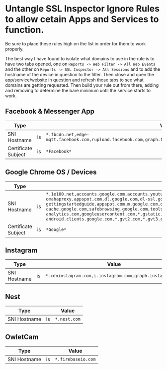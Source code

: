 # Untangle SSL Inspector Ignore Rules to allow cetain Apps and Services to function.
Be sure to place these rules high on the list in order for them to work properly.

The best way I have found to isolate what domains to use in the rule is to have two tabs opened, one on `Reports -> Web Filter -> All Web Events` and the other on `Reports -> SSL Inspector -> All Sessions` and to add the hostname of the device in question to the filter. Then close and open the app/service/website in question and refresh those tabs to see what domains are getting requested. Then build your rule out from there, adding and removing to determine the bare minimum until the service starts to work.

## Facebook & Messenger App
|Type||Value|
|--|--|--|
|SNI Hostname|is|`*.fbcdn.net,edge-mqtt.facebook.com,rupload.facebook.com,graph.facebook.com,lookaside.facebook.com,m.facebook.com`|
|Certificate Subject|is|`*Facebook*`

## Google Chrome OS / Devices
|Type||Value|
|--|--|--|
|SNI Hostname|is|`*.1e100.net,accounts.google.com,accounts.youtube.com,clients1.google.com,clients2.google.com,clients3.google.com,clients4.google.com,clients2.googleusercontent.com,cros-omahaproxy.appspot.com,dl.google.com,dl-ssl.google.com,*.gvt1.com,gweb-gettingstartedguide.appspot.com,m.google.com,omahaproxy.appspot.com,pack.google.com,policies.google.com,safebrowsing-cache.google.com,safebrowsing.google.com,tools.google.com,chrome.google.com,mtalk.google.com,connectivitycheck.android.com,play.google.com,android.com,google-analytics.com,googleusercontent.com,*.gstatic.com,*.ggpht.com android.clients.google.com,*.gvt2.com,*.gvt3.com,*.googleapis.com,pki.google.com,clients5.google.com,clients6.google.com`|
|Certificate Subject|is|`*Google*`

## Instagram
|Type||Value|
|--|--|--|
|SNI Hostname|is|`*.cdninstagram.com,i.instagram.com,graph.instagram.com`|

## Nest
|Type||Value|
|--|--|--|
|SNI Hostname|is|`*.nest.com`|

## OwletCam
|Type||Value|
|--|--|--|
|SNI Hostname|is|`*.firebaseio.com`|


